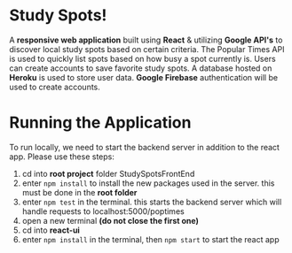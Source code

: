 # Study Spots!

A **responsive web application** built using **React** & utilizing **Google API's** to discover local study spots based on certain criteria. The Popular Times API is used to quickly list spots based on how busy a spot currently is. Users can create accounts to save favorite study spots. A database hosted on **Heroku** is used to store user data. **Google Firebase** authentication will be used to create accounts.


# Running the Application

To run locally, we need to start the backend server in addition to the react app. Please use these steps:
	
1. cd into **root project** folder StudySpotsFrontEnd
2. enter `npm install` to install the new packages used in the server. this must be done in the **root folder** 
3. enter `npm test` in the terminal. this starts the backend server which will handle requests to localhost:5000/poptimes
4. open a new terminal **(do not close the first one)**
5. cd into **react-ui**
6. enter `npm install` in the terminal, then `npm start` to start the react app

